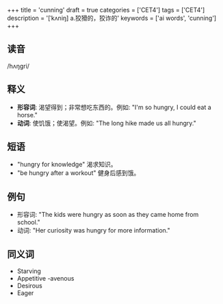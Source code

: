 +++
title = 'cunning'
draft = true
categories = ['CET4']
tags = ['CET4']
description = '[ˈkʌniŋ] a.狡猾的，狡诈的'
keywords = ['ai words', 'cunning']
+++

## 读音
/hʌŋgri/

## 释义
- **形容词**: 渴望得到；非常想吃东西的。例如: "I'm so hungry, I could eat a horse."
- **动词**: 使饥饿；使渴望。例如: "The long hike made us all hungry."

## 短语
- "hungry for knowledge" 渴求知识。
- "be hungry after a workout" 健身后感到饿。

## 例句
- 形容词: "The kids were hungry as soon as they came home from school."
- 动词: "Her curiosity was hungry for more information."

## 同义词
- Starving
- Appetitive
-avenous
- Desirous
- Eager
